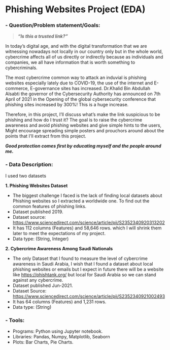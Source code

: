 # Phishing Websites Project (EDA)

### 

### - **Question/Problem statement/Goals:**

> _**“Is this a trusted link?”**_

In today’s digital age, and with the digital transformation that we are witnessing nowadays not locally in our country only but in the whole world, cybercrime affects all of us directly or indirectly because as individuals and companies, we all have information that is worth something to cybercriminals.

The most cybercrime common way to attack an induvial is phishing websites especially lately due to COVID-19, the use of the internet and E-commerce, E-governance sites has increased.
Dr.Khalid Bin Abdullah Alsabti the governor of the Cybersecurity Authority has announced on 7th April of 2021 in the Opening of the global cybersecurity conference that phishing sites increased by 300%! This is a huge increase.

Therefore, in this project, I’ll discuss what’s make the link suspicious to be phishing and how do I trust it?
The goal is to raise the cybercrime awareness and avoid phishing websites and give simple hints to the users, Might encourage spreading simple posters and prouchors around about the points that I'll extract from this project. 

_**Good protection comes first by educating myself and the people around me.**_

### - **Data Description:**

I used two datasets

**1.	Phishing Websites Dataset**

-	The biggest challenge I faced is the lack of finding local datasets about Phishing websites so I extracted a worldwide one. To find out the common features of phishing links.
-	Dataset published 2019.
-	Dataset source: https://www.sciencedirect.com/science/article/pii/S2352340920313202
-	It has 112 columns (Features) and 58,646 rows. which I will shrink them later to meet the expectations of my project.
-	Data type: (String, Integer)

**2.	Cybercrime Awareness Among Saudi Nationals**

-	The only Dataset that I found to measure the level of cybercrime awareness in Saudi Arabia, I wish that I found a dataset about local phishing websites or emails but I expect in future there will be a website like https://phishtank.org/ but local for Saudi Arabia so we can stand against any cybercrime.
-	Dataset published Jun-2021.
-	Dataset Source: https://www.sciencedirect.com/science/article/pii/S2352340921002493
-	It has 64 columns (Features) and 1,231 rows.
-	Data type: (String)

### - **Tools:**

-	Programs: Python using Jupyter notebook.
-	Libraries: Pandas, Numpy, Matplotlib, Seaborn
-	Plots: Bar Charts, Pie Charts.


